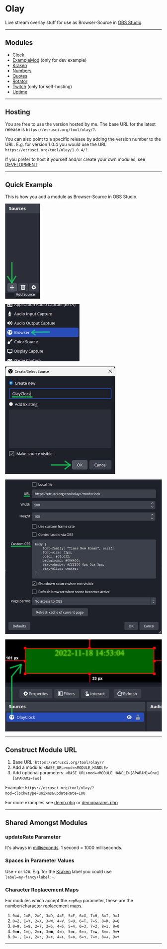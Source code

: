 # Olay

Live stream overlay stuff for use as Browser-Source in [OBS Studio](https://github.com/obsproject/obs-studio).

---

## Modules

- [Clock](./app/mod/clock/README.md)
- [ExampleMod](./app/mod/examplemod/README.md) (only for dev example)
- [Kraken](./app/mod/kraken/README.md)
- [Numbers](./app/mod/numbers/README.md)
- [Quotes](./app/mod/quotes/README.md)
- [Rotator](./app/mod/rotator/README.md)
- [Twitch](./app/mod/twitch/README.md) (only for self-hosting)
- [Uptime](./app/mod/uptime/README.md)

---

## Hosting

You are free to use the version hosted by me. The base URL for the latest release is `https://etrusci.org/tool/olay/?`.

You can also point to a specific release by adding the version number to the URL. E.g. for version 1.0.4 you would use the URL `https://etrusci.org/tool/olay/1.0.4/?`.

If you prefer to host it yourself and/or create your own modules, see [DEVELOPMENT](./DEVELOPMENT.md).

---

## Quick Example

This is how you add a module as Browser-Source in OBS Studio.

![1a](./doc/1a.png)

![1b](./doc/1b.png)

![2](./doc/2.png)

![3-5](./doc/3-5.png)

![6](./doc/6.png)

---

## Construct Module URL

1. Base URL: `https://etrusci.org/tool/olay/?`
2. Add a module: `<BASE_URL>mod=<MODULE_HANDLE>`
3. Add optional parameters: `<BASE_URL>mod=<MODULE_HANDLE>[&PARAM1=One][&PARAM2=Two]`

Example: `https://etrusci.org/tool/olay/?mod=clock&type=unixms&updateRate=100`

For more examples see [demo.php](https://etrusci.org/tool/olay/demo.php) or [demoparams.php](./app/lib/demoparams.php)

---

## Shared Amongst Modules

### updateRate Parameter

It's always in [milliseconds](https://en.wikipedia.org/wiki/Millisecond). 1 second = 1000 milliseconds.

### Spaces in Parameter Values

Use `+` or `%20`. E.g. for the [Kraken](./app/mod/kraken/README.md) label you could use `label=my+fancy+label:+`.

### Character Replacement Maps

For modules which accept the `repMap` parameter, these are the number/character replacement maps.

1. `0=A, 1=B, 2=C, 3=D, 4=E, 5=F, 6=G, 7=H, 8=I, 9=J`
2. `0=Z, 1=Y, 2=X, 3=W, 4=V, 5=U, 6=T, 7=S, 8=R, 9=Q`
3. `0=9, 1=8, 2=7, 3=6, 4=5, 5=4, 6=3, 7=2, 8=1, 9=0`
4. `0=●, 1=□, 2=◆, 3=■, 4=○, 5=▶, 6=◁, 7=▲, 8=◇, 9=▼`
5. `0=٠, 1=١, 2=٢, 3=٣, 4=٤, 5=٥, 6=٦, 7=٧, 8=٨, 9=٩`

---






















































<!--




## Usage

**Add a Browser-Source to your Scene:**

![1a](./doc/1a.png) ![1b](./doc/1b.png) ![2](./doc/2.png)

**Enter the module URL, adjust CSS and other settings:**

![3-5](./doc/3-5.png)

**You did it!**

![6](./doc/6.png)

---

## Change Module Output Style

The default CSS is as follow:

```css
body {
    /* basic reset */
    margin: 0;
    padding: 0;
    border: 0;
    overflow: hidden;
    min-width: 100vw;
    min-height: 100vh;
    /* basic style */
    font-family: sans-serif;
    font-size: 16px;
    color: #00ac86;
    background: transparent;
}
/* available but empty by default */
div.olay {}
div.mod {}
```

`div.olay` is the outer wrapper of `div.mod`.  
`div.mod` is the inner wrapper, where the module output will displayed.

In HTML this looks like this:
```html
<div class="olay">
    <div class="mod">
        module output will be here
    </div>
</div>
```
But you can also only change the `body` style to start. The wrappers are really just to give some more flexibility to those who want it.

Here are two examples to copy&paste into the Browser-Source's CSS field.

```css
/* Styles for the whole module page - this is most probably what you want */
body {
    font-family: 'Times New Roman', serif;
    font-size: 32px;
    color: #32cd32;
    background: #006400;
    text-shadow: #ffff00 0px 0px 5px;
    text-align: center;
}
```

```css
/* Separate styles for body, div.olay and div.mod */
body {
    background: #006400;
}

div.olay {
    border: 1px solid #0000ff;
    padding: 10px;
}

div.mod {
    color: #32cd32;
    border: 1px solid #ffff00;
    padding: 10px;
}
```

New to CSS? Checkout the [CSS Docs](https://developer.mozilla.org/en-US/docs/Web/CSS)!  
Need a color picker, [click here](https://duckduckgo.com/?t=ffab&q=color+picker&ia=answer) :-)

---

-->
